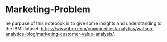 # Marketing-Problem
he purpuse of this notebook is to give some insights and understanding to the IBM dataset: https://www.ibm.com/communities/analytics/watson-analytics-blog/marketing-customer-value-analysis/.
